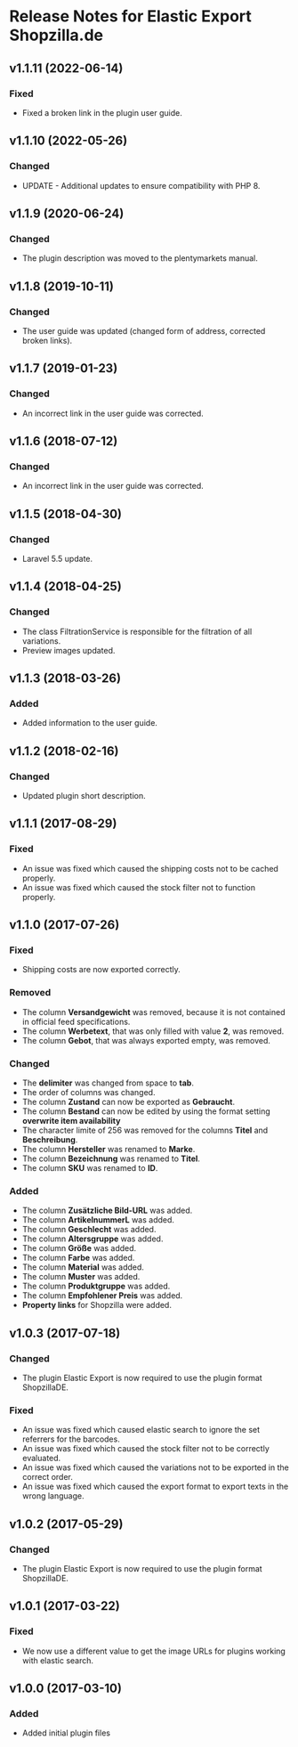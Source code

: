 # Release Notes for Elastic Export Shopzilla.de

## v1.1.11 (2022-06-14)

### Fixed
- Fixed a broken link in the plugin user guide.

## v1.1.10 (2022-05-26)

### Changed
- UPDATE - Additional updates to ensure compatibility with PHP 8.

## v1.1.9 (2020-06-24)

### Changed
- The plugin description was moved to the plentymarkets manual.

## v1.1.8 (2019-10-11)

### Changed
- The user guide was updated (changed form of address, corrected broken links).

## v1.1.7 (2019-01-23)

### Changed
- An incorrect link in the user guide was corrected.

## v1.1.6 (2018-07-12)

### Changed
- An incorrect link in the user guide was corrected.

## v1.1.5 (2018-04-30)

### Changed
- Laravel 5.5 update.

## v1.1.4 (2018-04-25)

### Changed
- The class FiltrationService is responsible for the filtration of all variations.
- Preview images updated.

## v1.1.3 (2018-03-26)

### Added
- Added information to the user guide.

## v1.1.2 (2018-02-16)

### Changed
- Updated plugin short description.

## v1.1.1 (2017-08-29)

### Fixed
- An issue was fixed which caused the shipping costs not to be cached properly.
- An issue was fixed which caused the stock filter not to function properly.

## v1.1.0 (2017-07-26)

### Fixed
- Shipping costs are now exported correctly.

### Removed
- The column **Versandgewicht** was removed, because it is not contained in official feed specifications.
- The column **Werbetext**, that was only filled with value **2**, was removed.
- The column **Gebot**, that was always exported empty, was removed.

### Changed
- The **delimiter** was changed from space to **tab**.
- The order of columns was changed.
- The column **Zustand** can now be exported as **Gebraucht**.
- The column **Bestand** can now be edited by using the format setting **overwrite item availability**
- The character limite of 256 was removed for the columns **Titel** and **Beschreibung**.
- The column **Hersteller** was renamed to **Marke**.
- The column **Bezeichnung** was renamed to **Titel**.
- The column **SKU** was renamed to **ID**.

### Added
- The column **Zusätzliche Bild-URL** was added.
- The column **ArtikelnummerL** was added.
- The column **Geschlecht** was added.
- The column **Altersgruppe** was added.
- The column **Größe** was added.
- The column **Farbe** was added.
- The column **Material** was added.
- The column **Muster** was added.
- The column **Produktgruppe** was added.
- The column **Empfohlener Preis** was added.
- **Property links** for Shopzilla were added.

## v1.0.3 (2017-07-18)

### Changed
- The plugin Elastic Export is now required to use the plugin format ShopzillaDE.

### Fixed
- An issue was fixed which caused elastic search to ignore the set referrers for the barcodes.
- An issue was fixed which caused the stock filter not to be correctly evaluated.
- An issue was fixed which caused the variations not to be exported in the correct order.
- An issue was fixed which caused the export format to export texts in the wrong language.

## v1.0.2 (2017-05-29)

### Changed
- The plugin Elastic Export is now required to use the plugin format ShopzillaDE.

## v1.0.1 (2017-03-22)

### Fixed
- We now use a different value to get the image URLs for plugins working with elastic search.

## v1.0.0 (2017-03-10)

### Added
- Added initial plugin files
